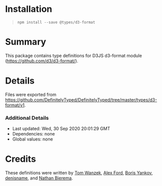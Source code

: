 # Installation
> `npm install --save @types/d3-format`

# Summary
This package contains type definitions for D3JS d3-format module (https://github.com/d3/d3-format/).

# Details
Files were exported from https://github.com/DefinitelyTyped/DefinitelyTyped/tree/master/types/d3-format/v1.

### Additional Details
 * Last updated: Wed, 30 Sep 2020 20:01:29 GMT
 * Dependencies: none
 * Global values: none

# Credits
These definitions were written by [Tom Wanzek](https://github.com/tomwanzek), [Alex Ford](https://github.com/gustavderdrache), [Boris Yankov](https://github.com/borisyankov), [denisname](https://github.com/denisname), and [Nathan Bierema](https://github.com/Methuselah96).
